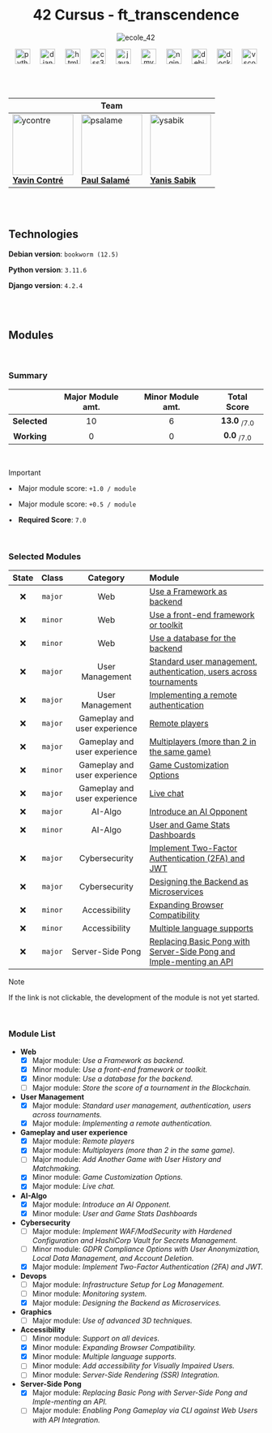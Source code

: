 <div align="center">

# 42 Cursus - ft_transcendence

![ecole_42](https://github.com/ayogun/42-project-badges/blob/main/badges/ft_transcendencem.png?raw=true)

<img src="https://cdn.jsdelivr.net/gh/devicons/devicon/icons/python/python-original.svg" height="30" alt="python" />
<img width="12" />
<img src="https://cdn.jsdelivr.net/gh/devicons/devicon/icons/django/django-plain.svg" height="30" alt="django" />
<img width="12" />
<img src="https://cdn.jsdelivr.net/gh/devicons/devicon/icons/html5/html5-original.svg" height="30" alt="html5" />
<img width="12" />
<img src="https://cdn.jsdelivr.net/gh/devicons/devicon/icons/css3/css3-original.svg" height="30" alt="css3" />
<img width="12" />
<img src="https://cdn.jsdelivr.net/gh/devicons/devicon/icons/javascript/javascript-original.svg" height="30" alt="javascript" />
<img width="12" />
<img src="https://cdn.jsdelivr.net/gh/devicons/devicon/icons/mysql/mysql-original.svg" height="30" alt="mysql" />
<img width="12" />
<img src="https://cdn.jsdelivr.net/gh/devicons/devicon/icons/nginx/nginx-original.svg" height="30" alt="nginx" />
<img width="12" />
<img src="https://cdn.jsdelivr.net/gh/devicons/devicon/icons/debian/debian-original.svg" height="30" alt="debian" />
<img width="12" />
<img src="https://cdn.jsdelivr.net/gh/devicons/devicon/icons/docker/docker-original.svg" height="30" alt="docker" />
<img width="12" />
<img src="https://cdn.jsdelivr.net/gh/devicons/devicon/icons/vscode/vscode-original.svg" height="30" alt="vscode" />

<br><br>

<table><thead><tr>
	<th colspan=3><strong id="team">Team</strong></th>
</tr></thead><tbody><tr>
	<td>
		<a href="https://profile.intra.42.fr/users/ycontre" target="_blank">
			<img src="https://cdn.intra.42.fr/users/0850b4bd9f3ceedc934b34897841fd5c/ycontre.jpg" height="120" alt="ycontre" />
			<br>
			<strong>Yavin Contré</strong>
		</a>
	</td>
	<td>
		<a href="https://profile.intra.42.fr/users/psalame" target="_blank">
			<img src="https://cdn.intra.42.fr/users/1e1b56d76ccf0bf150018fcc40be8781/psalame.jpg" height="120" alt="psalame" />
			<br>
			<strong>Paul Salamé</strong>
		</a>
	</td>
	<td>
		<a href="https://profile.intra.42.fr/users/ysabik" target="_blank">
			<img src="https://cdn.intra.42.fr/users/1046eb06e67db02233dde6a9528d95bc/ysabik.jpg" height="120" alt="ysabik" />
			<br>
			<strong>Yanis Sabik</strong>
		</a>
	</td>
</tr></tbody></table>

<br><br>

</div>


## Technologies

**Debian version**: `bookworm (12.5)`

**Python version**: `3.11.6`

**Django version**: `4.2.4`

<br><br>


## Modules

<br>

### Summary

|              | Major Module amt. | Minor Module amt. |       Total Score        |
| :----------: | :---------------: | :---------------: | :----------------------: |
| **Selected** |         10        |         6         | **13.0** <sub>/7.0</sub> |
| **Working**  |         0         |         0         |  **0.0** <sub>/7.0</sub> |

<br>

> [!IMPORTANT]
>
> • &nbsp; Major module score: `+1.0 / module`
>
> • &nbsp; Major module score: `+0.5 / module`
>
> • &nbsp; **Required Score**: `7.0`

<br>

### Selected Modules

| State  |  Class  |           Category           | Module |
| :----: | :-----: | :--------------------------: | :----- |
|   ❌   | `major` | Web                          | [Use a Framework as backend](#major-use-a-framework-as-backend) |
|   ❌   | `minor` | Web                          | [Use a front-end framework or toolkit](#minor-use-a-front-end-framework-or-toolkit) |
|   ❌   | `minor` | Web                          | [Use a database for the backend](#minor-use-a-database-for-the-backend) |
|   ❌   | `major` | User Management              | [Standard user management, authentication, users across tournaments](#major-standard-user-management,-authentication,-users-across-tournaments) |
|   ❌   | `major` | User Management              | [Implementing a remote authentication](#major-implementing-a-remote-authentication) |
|   ❌   | `major` | Gameplay and user experience | [Remote players](#major-remote-players) |
|   ❌   | `major` | Gameplay and user experience | [Multiplayers (more than 2 in the same game)](#major-multiplayers-(more-than-2-in-the-same-game)) |
|   ❌   | `minor` | Gameplay and user experience | [Game Customization Options](#minor-game-customization-options) |
|   ❌   | `major` | Gameplay and user experience | [Live chat](#major-live-chat) |
|   ❌   | `major` | AI-Algo                      | [Introduce an AI Opponent](#major-introduce-an-ai-opponent) |
|   ❌   | `minor` | AI-Algo                      | [User and Game Stats Dashboards](#minor-user-and-game-stats-dashboards) |
|   ❌   | `major` | Cybersecurity                | [Implement Two-Factor Authentication (2FA) and JWT](#major-implement-two-factor-authentication-(2fa)-and-jwt) |
|   ❌   | `major` | Cybersecurity                | [Designing the Backend as Microservices](#major-designing-the-backend-as-microservices) |
|   ❌   | `minor` | Accessibility                | [Expanding Browser Compatibility](#minor-expanding-browser-compatibility) |
|   ❌   | `minor` | Accessibility                | [Multiple language supports](#minor-multiple-language-supports) |
|   ❌   | `major` | Server-Side Pong             | [Replacing Basic Pong with Server-Side Pong and Imple-menting an API](#major-replacing-basic-pong-with-server-side-pong-and-imple-menting-an-api) |

> [!NOTE]
> If the link is not clickable, the development of the module is not yet started.

<br>

### Module List

- **Web**
  - [x] Major module: *Use a Framework as backend.*
  - [x] Minor module: *Use a front-end framework or toolkit.*
  - [x] Minor module: *Use a database for the backend.*
  - [ ] Major module: *Store the score of a tournament in the Blockchain.*

- **User Management**
  - [x] Major module: *Standard user management, authentication, users across tournaments.*
  - [x] Major module: *Implementing a remote authentication.*

- **Gameplay and user experience**
  - [x] Major module: *Remote players*
  - [x] Major module: *Multiplayers (more than 2 in the same game).*
  - [ ] Major module: *Add Another Game with User History and Matchmaking.*
  - [x] Minor module: *Game Customization Options.*
  - [x] Major module: *Live chat.*

- **AI-Algo**
  - [x] Major module: *Introduce an AI Opponent.*
  - [x] Minor module: *User and Game Stats Dashboards*

- **Cybersecurity**
  - [ ] Major module: *Implement WAF/ModSecurity with Hardened Configuration and HashiCorp Vault for Secrets Management.*
  - [ ] Minor module: *GDPR Compliance Options with User Anonymization, Local Data Management, and Account Deletion.*
  - [x] Major module: *Implement Two-Factor Authentication (2FA) and JWT.*

- **Devops**
  - [ ] Major module: *Infrastructure Setup for Log Management.*
  - [ ] Minor module: *Monitoring system.*
  - [x] Major module: *Designing the Backend as Microservices.*

- **Graphics**
  - [ ] Major module: *Use of advanced 3D techniques.*

- **Accessibility**
  - [ ] Minor module: *Support on all devices.*
  - [x] Minor module: *Expanding Browser Compatibility.*
  - [x] Minor module: *Multiple language supports.*
  - [ ] Minor module: *Add accessibility for Visually Impaired Users.*
  - [ ] Minor module: *Server-Side Rendering (SSR) Integration.*

- **Server-Side Pong**
  - [x] Major module: *Replacing Basic Pong with Server-Side Pong and Imple-menting an API.*
  - [ ] Major module: *Enabling Pong Gameplay via CLI against Web Users with API Integration.*
